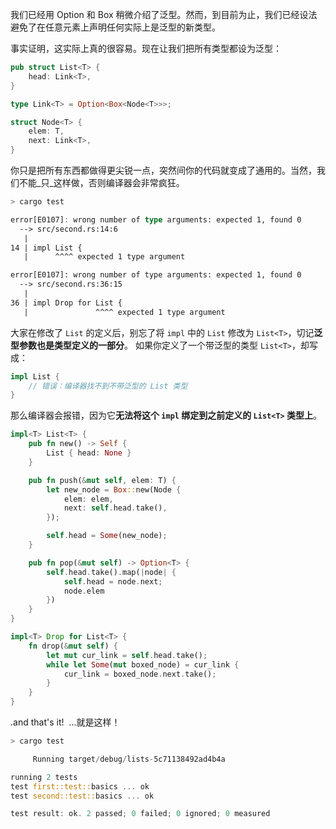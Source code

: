 我们已经用 Option 和 Box 稍微介绍了泛型。然而，到目前为止，我们已经设法避免了在任意元素上声明任何实际上是泛型的新类型。

事实证明，这实际上真的很容易。现在让我们把所有类型都设为泛型：
```rust
pub struct List<T> {
    head: Link<T>,
}

type Link<T> = Option<Box<Node<T>>>;

struct Node<T> {
    elem: T,
    next: Link<T>,
}

```
你只是把所有东西都做得更尖锐一点，突然间你的代码就变成了通用的。当然，我们不能_只_这样做，否则编译器会非常疯狂。
```rust
> cargo test

error[E0107]: wrong number of type arguments: expected 1, found 0
  --> src/second.rs:14:6
   |
14 | impl List {
   |      ^^^^ expected 1 type argument

error[E0107]: wrong number of type arguments: expected 1, found 0
  --> src/second.rs:36:15
   |
36 | impl Drop for List {
   |               ^^^^ expected 1 type argument

```
大家在修改了 `List` 的定义后，别忘了将 `impl` 中的 `List` 修改为 `List<T>`，切记**泛型参数也是类型定义的一部分**。
如果你定义了一个带泛型的类型 `List<T>`，却写成：
```rust
impl List {
    // 错误：编译器找不到不带泛型的 List 类型
}
```
那么编译器会报错，因为它**无法将这个 `impl` 绑定到之前定义的 `List<T>` 类型上**。
```rust
impl<T> List<T> {
    pub fn new() -> Self {
        List { head: None }
    }

    pub fn push(&mut self, elem: T) {
        let new_node = Box::new(Node {
            elem: elem,
            next: self.head.take(),
        });

        self.head = Some(new_node);
    }

    pub fn pop(&mut self) -> Option<T> {
        self.head.take().map(|node| {
            self.head = node.next;
            node.elem
        })
    }
}

impl<T> Drop for List<T> {
    fn drop(&mut self) {
        let mut cur_link = self.head.take();
        while let Some(mut boxed_node) = cur_link {
            cur_link = boxed_node.next.take();
        }
    }
}

```
.and that's it!  ...就是这样！
```rust
> cargo test

     Running target/debug/lists-5c71138492ad4b4a

running 2 tests
test first::test::basics ... ok
test second::test::basics ... ok

test result: ok. 2 passed; 0 failed; 0 ignored; 0 measured


```
